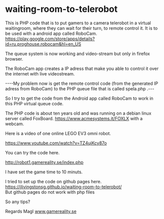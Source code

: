 # waiting-room-to-telerobot
This is PHP code that is to put gamers to a camera telerobot in a virtual waitingroom, where they can wait for their turn, to remote control it.
It is to be used with a android app called RoboCam.
https://play.google.com/store/apps/details?id=ru.proghouse.robocam&hl=en_US

The queue system is now working and video-stream but only in firefox browser.

The RoboCam app creates a IP adress that make you able to control it over the internet with live videostream.

----My problem now is get the remote control code (from the generated IP adress from RoboCam) 
to the PHP queue file that is called spela.php .---

So I try to get the code from the Android app called RoboCam to work in this PHP virtual queue code.

The PHP code is about ten years old and was running on a debian linux server called FoxBoard.
https://www.acmesystems.it/FOXLX
with a webcam.


Here is a video of one online LEGO EV3 omni robot.

https://www.youtube.com/watch?v=TZ4ujKcy87o

You can try the code here.

http://robot1.gamereality.se/index.php

I have set the game time to 10 minuts.

I tried to set up the code on github pages here.  <br>
https://jlivingstonsg.github.io/waiting-room-to-telerobot/  <br>
But github pages do not work with php files


So any tips?

Regards MagI 
www.gamereality.se
